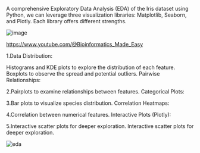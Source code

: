 A comprehensive Exploratory Data Analysis (EDA) of the Iris dataset using Python, we can leverage three visualization libraries: Matplotlib, Seaborn, and Plotly. Each library offers different strengths. 

![image](https://github.com/user-attachments/assets/f9d37a7e-4c57-4eda-987c-10922638af06)

https://www.youtube.com/@Bioinformatics_Made_Easy

1.Data Distribution:

Histograms and KDE plots to explore the distribution of each feature.
Boxplots to observe the spread and potential outliers.
Pairwise Relationships:

2.Pairplots to examine relationships between features.
Categorical Plots:

3.Bar plots to visualize species distribution.
Correlation Heatmaps:

4.Correlation between numerical features.
Interactive Plots (Plotly):

5.Interactive scatter plots for deeper exploration.
Interactive scatter plots for deeper exploration.

![eda](https://github.com/user-attachments/assets/faa2e499-ccfa-41bd-943b-ca8ebdb22b11)


